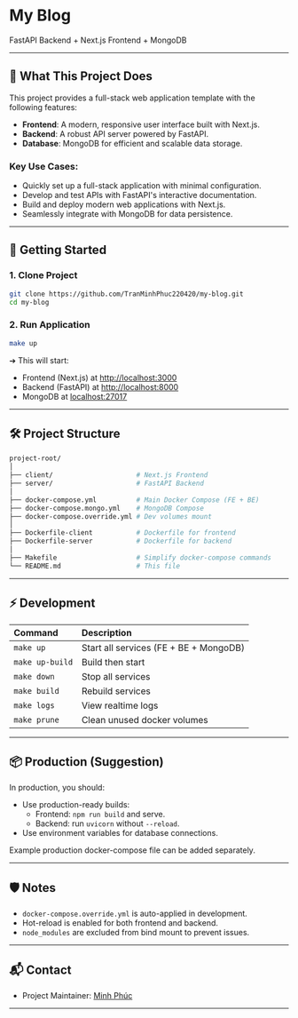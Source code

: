 # My Blog
FastAPI Backend + Next.js Frontend + MongoDB

---

## 🌟 What This Project Does
This project provides a full-stack web application template with the following features:

- **Frontend**: A modern, responsive user interface built with Next.js.
- **Backend**: A robust API server powered by FastAPI.
- **Database**: MongoDB for efficient and scalable data storage.

### Key Use Cases:
- Quickly set up a full-stack application with minimal configuration.
- Develop and test APIs with FastAPI's interactive documentation.
- Build and deploy modern web applications with Next.js.
- Seamlessly integrate with MongoDB for data persistence.

---

## 🚀 Getting Started

### 1. Clone Project
```bash
git clone https://github.com/TranMinhPhuc220420/my-blog.git
cd my-blog
```

### 2. Run Application
```bash
make up
```
➔ This will start:
- Frontend (Next.js) at [http://localhost:3000](http://localhost:3000)
- Backend (FastAPI) at [http://localhost:8000](http://localhost:8000)
- MongoDB at [localhost:27017](localhost:27017)

---

## 🛠 Project Structure

```bash
project-root/
│
├── client/                     # Next.js Frontend
├── server/                     # FastAPI Backend
│
├── docker-compose.yml          # Main Docker Compose (FE + BE)
├── docker-compose.mongo.yml    # MongoDB Compose
├── docker-compose.override.yml # Dev volumes mount
│
├── Dockerfile-client           # Dockerfile for frontend
├── Dockerfile-server           # Dockerfile for backend
│
├── Makefile                    # Simplify docker-compose commands
└── README.md                   # This file
```

---

## ⚡ Development

| Command | Description |
|:--------|:------------|
| `make up` | Start all services (FE + BE + MongoDB) |
| `make up-build` | Build then start |
| `make down` | Stop all services |
| `make build` | Rebuild services |
| `make logs` | View realtime logs |
| `make prune` | Clean unused docker volumes |

---

## 📦 Production (Suggestion)

In production, you should:
- Use production-ready builds:
  - Frontend: `npm run build` and serve.
  - Backend: run `uvicorn` without `--reload`.
- Use environment variables for database connections.

Example production docker-compose file can be added separately.

---

## 🛡 Notes
- `docker-compose.override.yml` is auto-applied in development.
- Hot-reload is enabled for both frontend and backend.
- `node_modules` are excluded from bind mount to prevent issues.

--- 

## 📬 Contact

- Project Maintainer: [Minh Phúc](mailto:dev.minhphuc@gmail.com)

---
